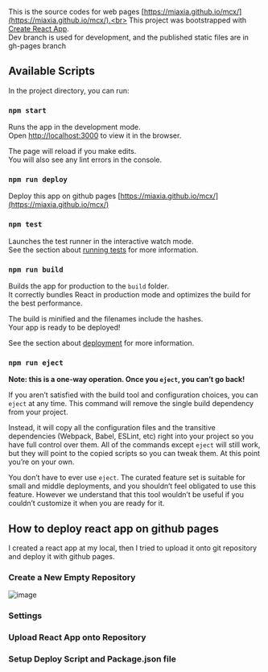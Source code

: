 This is the source codes for web pages [https://miaxia.github.io/mcx/](https://miaxia.github.io/mcx/).<br>
This project was bootstrapped with [Create React App](https://github.com/facebook/create-react-app).<br>
Dev branch is used for development, and the published static files are in gh-pages branch

## Available Scripts

In the project directory, you can run:

### `npm start`

Runs the app in the development mode.<br>
Open [http://localhost:3000](http://localhost:3000) to view it in the browser.

The page will reload if you make edits.<br>
You will also see any lint errors in the console.

### `npm run deploy`

Deploy this app on github pages [https://miaxia.github.io/mcx/](https://miaxia.github.io/mcx/)

### `npm test`

Launches the test runner in the interactive watch mode.<br>
See the section about [running tests](https://facebook.github.io/create-react-app/docs/running-tests) for more information.

### `npm run build`

Builds the app for production to the `build` folder.<br>
It correctly bundles React in production mode and optimizes the build for the best performance.

The build is minified and the filenames include the hashes.<br>
Your app is ready to be deployed!

See the section about [deployment](https://facebook.github.io/create-react-app/docs/deployment) for more information.

### `npm run eject`

**Note: this is a one-way operation. Once you `eject`, you can’t go back!**

If you aren’t satisfied with the build tool and configuration choices, you can `eject` at any time. This command will remove the single build dependency from your project.

Instead, it will copy all the configuration files and the transitive dependencies (Webpack, Babel, ESLint, etc) right into your project so you have full control over them. All of the commands except `eject` will still work, but they will point to the copied scripts so you can tweak them. At this point you’re on your own.

You don’t have to ever use `eject`. The curated feature set is suitable for small and middle deployments, and you shouldn’t feel obligated to use this feature. However we understand that this tool wouldn’t be useful if you couldn’t customize it when you are ready for it.

## How to deploy react app on github pages
I created a react app at my local, then I tried to upload it onto git repository and deploy it with github pages.
### Create a New Empty Repository
![image](https://github.com/MiaXIA/mcx/raw/dev/images/createRepo.png)

### Settings

### Upload React App onto Repository

### Setup Deploy Script and Package.json file

